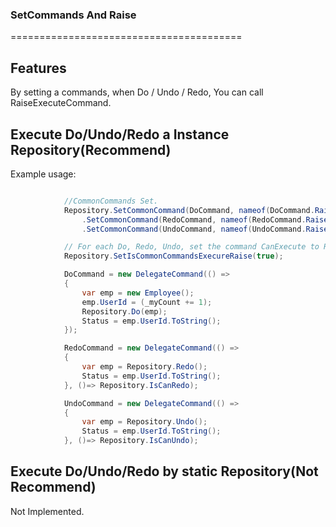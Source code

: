 ﻿### SetCommands And Raise
========================================

Features
--------
By setting a commands, when Do / Undo / Redo,
You can call RaiseExecuteCommand.

Execute Do/Undo/Redo a Instance Repository(Recommend)
------------------------------------------------------------

Example usage:

```csharp

            //CommonCommands Set.
            Repository.SetCommonCommand(DoCommand, nameof(DoCommand.RaiseCanExecuteChanged))
                .SetCommonCommand(RedoCommand, nameof(RedoCommand.RaiseCanExecuteChanged))
                .SetCommonCommand(UndoCommand, nameof(UndoCommand.RaiseCanExecuteChanged));

            // For each Do, Redo, Undo, set the command CanExecute to Raise
            Repository.SetIsCommonCommandsExecureRaise(true);

            DoCommand = new DelegateCommand(() =>
            {
                var emp = new Employee();
                emp.UserId = (_myCount += 1);
                Repository.Do(emp);
                Status = emp.UserId.ToString();
            });

            RedoCommand = new DelegateCommand(() =>
            {
                var emp = Repository.Redo();
                Status = emp.UserId.ToString();
            }, ()=> Repository.IsCanRedo);

            UndoCommand = new DelegateCommand(() =>
            {
                var emp = Repository.Undo();
                Status = emp.UserId.ToString();
            }, ()=> Repository.IsCanUndo);


```

Execute Do/Undo/Redo by static Repository(Not Recommend)
------------------------------------------------------------
Not Implemented.